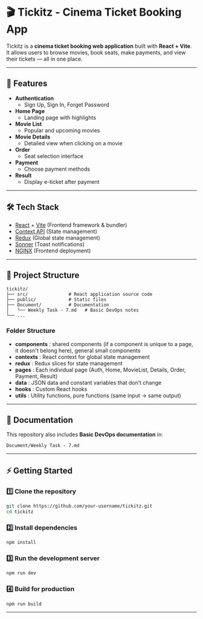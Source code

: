 # 🎬 Tickitz - Cinema Ticket Booking App

Tickitz is a **cinema ticket booking web application** built with **React + Vite**.  
It allows users to browse movies, book seats, make payments, and view their tickets — all in one place.  

---

## 🚀 Features

- **Authentication**
  - Sign Up, Sign In, Forget Password
- **Home Page**
  - Landing page with highlights
- **Movie List**
  - Popular and upcoming movies
- **Movie Details**
  - Detailed view when clicking on a movie
- **Order**
  - Seat selection interface
- **Payment**
  - Choose payment methods
- **Result**
  - Display e-ticket after payment

---

## 🛠️ Tech Stack

- [React](https://react.dev/) + [Vite](https://vitejs.dev/) (Frontend framework & bundler)
- [Context API](https://react.dev/learn/scaling-up-with-reducer-and-context) (State management)
- [Redux](https://redux.js.org/) (Global state management)
- [Sonner](https://sonner.emilkowal.ski/) (Toast notifications)
- [NGINX](https://nginx.org/) (Frontend deployment)

---

## 📂 Project Structure

```
tickitz/
├── src/               # React application source code
├── public/            # Static files
├── Document/          # Documentation
│   └── Weekly Task - 7.md   # Basic DevOps notes
└── ...
```

### Folder Structure

- **components** : shared components (if a component is unique to a page, it doesn't belong here), general small components  
- **contexts** : React context for global state management  
- **redux** : Redux slices for state management  
- **pages** : Each individual page (Auth, Home, MovieList, Details, Order, Payment, Result)  
- **data** : JSON data and constant variables that don’t change  
- **hooks** : Custom React hooks  
- **utils** : Utility functions, pure functions (same input → same output)  

---

## 📝 Documentation

This repository also includes **Basic DevOps documentation** in:  

```
Document/Weekly Task - 7.md
```

---

## ⚡ Getting Started

### 1️⃣ Clone the repository
```bash
git clone https://github.com/your-username/tickitz.git
cd tickitz
```

### 2️⃣ Install dependencies
```bash
npm install
```

### 3️⃣ Run the development server
```bash
npm run dev
```

### 4️⃣ Build for production
```bash
npm run build
```

---

